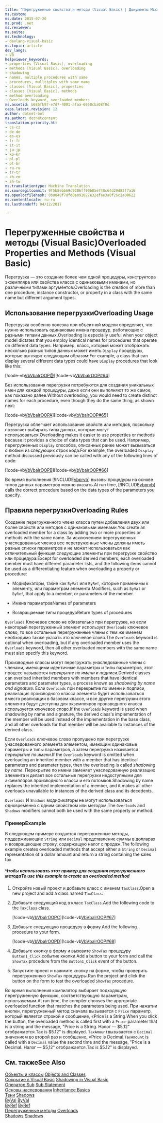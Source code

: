 ```yaml
---
title: "Перегруженные свойства и методы (Visual Basic) | Документы Microsoft"
ms.custom: 
ms.date: 2015-07-20
ms.prod: .net
ms.reviewer: 
ms.suite: 
ms.technology:
- devlang-visual-basic
ms.topic: article
dev_langs:
- VB
helpviewer_keywords:
- properties [Visual Basic], overloading
- methods [Visual Basic], overloading
- shadowing
- names, multiple procedures with same
- procedures, mulltiples with same name
- classes [Visual Basic], properties
- classes [Visual Basic], methods
- method overloading
- Overloads keyword, overloaded members
ms.assetid: b686fb97-e7d7-4001-afaa-6650cba08f0d
caps.latest.revision: 12
author: dotnet-bot
ms.author: dotnetcontent
translation.priority.ht:
- cs-cz
- de-de
- es-es
- fr-fr
- it-it
- ja-jp
- ko-kr
- pl-pl
- pt-br
- ru-ru
- tr-tr
- zh-cn
- zh-tw
ms.translationtype: Machine Translation
ms.sourcegitcommit: 9f5b8ebb69c9206ff90b05e748c64d29d82f7a16
ms.openlocfilehash: 0b0040f78fd8e091027e32efae3a0f26c2a08622
ms.contentlocale: ru-ru
ms.lasthandoff: 04/12/2017

---
```

# <a name="overloaded-properties-and-methods-visual-basic"></a><span data-ttu-id="72921-102">Перегруженные свойства и методы (Visual Basic)</span><span class="sxs-lookup"><span data-stu-id="72921-102">Overloaded Properties and Methods (Visual Basic)</span></span>
<span data-ttu-id="72921-103">Перегрузка — это создание более чем одной процедуры, конструктора экземпляра или свойства класса с одинаковыми именами, но различными типами аргументов.</span><span class="sxs-lookup"><span data-stu-id="72921-103">Overloading is the creation of more than one procedure, instance constructor, or property in a class with the same name but different argument types.</span></span>  
  
## <a name="overloading-usage"></a><span data-ttu-id="72921-104">Использование перегрузки</span><span class="sxs-lookup"><span data-stu-id="72921-104">Overloading Usage</span></span>  
 <span data-ttu-id="72921-105">Перегрузка особенно полезна при объектной модели определяет, что нужно использовать одинаковые имена процедур, работающих с разными типами данных.</span><span class="sxs-lookup"><span data-stu-id="72921-105">Overloading is especially useful when your object model dictates that you employ identical names for procedures that operate on different data types.</span></span> <span data-ttu-id="72921-106">Например, класс, который может отображать несколько разных типов данных может иметь `Display` процедуры, которые выглядят следующим образом:</span><span class="sxs-lookup"><span data-stu-id="72921-106">For example, a class that can display several different data types could have `Display` procedures that look like this:</span></span>  
  
 <span data-ttu-id="72921-107">[!code-vb[VbVbalrOOP&#64;](../../../../visual-basic/misc/codesnippet/VisualBasic/overloaded-properties-and-methods_1.vb)]</span><span class="sxs-lookup"><span data-stu-id="72921-107">[!code-vb[VbVbalrOOP#64](../../../../visual-basic/misc/codesnippet/VisualBasic/overloaded-properties-and-methods_1.vb)]</span></span>  
  
 <span data-ttu-id="72921-108">Без использования перегрузки потребуются для создания уникальных имен для каждой процедуры, даже если они выполняют то же самое, как показано далее.</span><span class="sxs-lookup"><span data-stu-id="72921-108">Without overloading, you would need to create distinct names for each procedure, even though they do the same thing, as shown next:</span></span>  
  
 <span data-ttu-id="72921-109">[!code-vb[VbVbalrOOP&#65;](../../../../visual-basic/misc/codesnippet/VisualBasic/overloaded-properties-and-methods_2.vb)]</span><span class="sxs-lookup"><span data-stu-id="72921-109">[!code-vb[VbVbalrOOP#65](../../../../visual-basic/misc/codesnippet/VisualBasic/overloaded-properties-and-methods_2.vb)]</span></span>  
  
 <span data-ttu-id="72921-110">Перегрузка облегчает использование свойств или методов, поскольку позволяет выбирать типы данных, которые могут использоваться.</span><span class="sxs-lookup"><span data-stu-id="72921-110">Overloading makes it easier to use properties or methods because it provides a choice of data types that can be used.</span></span> <span data-ttu-id="72921-111">Например, перегруженных `Display` способов, описанных ранее может вызываться с любым из следующих строк кода:</span><span class="sxs-lookup"><span data-stu-id="72921-111">For example, the overloaded `Display` method discussed previously can be called with any of the following lines of code:</span></span>  
  
 <span data-ttu-id="72921-112">[!code-vb[VbVbalrOOP&#66;](../../../../visual-basic/misc/codesnippet/VisualBasic/overloaded-properties-and-methods_3.vb)]</span><span class="sxs-lookup"><span data-stu-id="72921-112">[!code-vb[VbVbalrOOP#66](../../../../visual-basic/misc/codesnippet/VisualBasic/overloaded-properties-and-methods_3.vb)]</span></span>  
  
 <span data-ttu-id="72921-113">Во время выполнения [!INCLUDE[vbprvb](../../../../csharp/programming-guide/concepts/linq/includes/vbprvb_md.md)] вызовы процедуры на основе типов данных параметров можно указать.</span><span class="sxs-lookup"><span data-stu-id="72921-113">At run time, [!INCLUDE[vbprvb](../../../../csharp/programming-guide/concepts/linq/includes/vbprvb_md.md)] calls the correct procedure based on the data types of the parameters you specify.</span></span>  
  
## <a name="overloading-rules"></a><span data-ttu-id="72921-114">Правила перегрузки</span><span class="sxs-lookup"><span data-stu-id="72921-114">Overloading Rules</span></span>  
 <span data-ttu-id="72921-115">Создание перегруженного члена класса путем добавления двух или более свойств или методов с одинаковыми именами.</span><span class="sxs-lookup"><span data-stu-id="72921-115">You create an overloaded member for a class by adding two or more properties or methods with the same name.</span></span> <span data-ttu-id="72921-116">За исключением перегруженных унаследованных членов все перегруженные члены должны иметь разные списки параметров и не может использоваться как отличительный функция следующие элементы при перегрузке свойство или процедура:</span><span class="sxs-lookup"><span data-stu-id="72921-116">Except for overloaded derived members, each overloaded member must have different parameter lists, and the following items cannot be used as a differentiating feature when overloading a property or procedure:</span></span>  
  
-   <span data-ttu-id="72921-117">Модификаторы, такие как `ByVal` или `ByRef`, которые применимы к элементу, или параметрам элемента.</span><span class="sxs-lookup"><span data-stu-id="72921-117">Modifiers, such as `ByVal` or `ByRef`, that apply to a member, or parameters of the member.</span></span>  
  
-   <span data-ttu-id="72921-118">Имена параметров</span><span class="sxs-lookup"><span data-stu-id="72921-118">Names of parameters</span></span>  
  
-   <span data-ttu-id="72921-119">Возвращаемые типы процедур</span><span class="sxs-lookup"><span data-stu-id="72921-119">Return types of procedures</span></span>  
  
 <span data-ttu-id="72921-120">`Overloads` Ключевое слово не обязательно при перегрузке, но если некоторый перегруженный элемент использует `Overloads` ключевое слово, то все остальные перегруженные члены с тем же именем необходимо также указать это ключевое слово.</span><span class="sxs-lookup"><span data-stu-id="72921-120">The `Overloads` keyword is optional when overloading, but if any overloaded member uses the `Overloads` keyword, then all other overloaded members with the same name must also specify this keyword.</span></span>  
  
 <span data-ttu-id="72921-121">Производные классы могут перегружать унаследованные члены с членами, имеющими идентичные параметры и типы параметров, этот процесс называется *перекрытие по имени и подписи*.</span><span class="sxs-lookup"><span data-stu-id="72921-121">Derived classes can overload inherited members with members that have identical parameters and parameter types, a process known as *shadowing by name and signature*.</span></span> <span data-ttu-id="72921-122">Если `Overloads` при перекрытие по имени и подписи, реализация производного класса элемента будет использоваться вместо реализации в базовом классе, и все другие перегрузки этого элемента будут доступны для экземпляров производного класса используется ключевое слово.</span><span class="sxs-lookup"><span data-stu-id="72921-122">If the `Overloads` keyword is used when shadowing by name and signature, the derived class's implementation of the member will be used instead of the implementation in the base class, and all other overloads for that member will be available to instances of the derived class.</span></span>  
  
 <span data-ttu-id="72921-123">Если `Overloads` ключевое слово пропущено при перегрузке унаследованного элемента элементом, имеющим одинаковые параметры и типы параметров, а затем перегрузка называется *перекрытие по имени*.</span><span class="sxs-lookup"><span data-stu-id="72921-123">If the `Overloads` keyword is omitted when overloading an inherited member with a member that has identical parameters and parameter types, then the overloading is called *shadowing by name*.</span></span> <span data-ttu-id="72921-124">Перекрытие по имени заменяет унаследованную реализацию элемента и делает все остальные перегрузки недоступными для экземпляров производного класса и его потомков.</span><span class="sxs-lookup"><span data-stu-id="72921-124">Shadowing by name replaces the inherited implementation of a member, and it makes all other overloads unavailable to instances of the derived class and its decedents.</span></span>  
  
 <span data-ttu-id="72921-125">`Overloads` И `Shadows` модификаторы не могут использоваться одновременно с одним свойством или методом.</span><span class="sxs-lookup"><span data-stu-id="72921-125">The `Overloads` and `Shadows` modifiers cannot both be used with the same property or method.</span></span>  
  
### <a name="example"></a><span data-ttu-id="72921-126">Пример</span><span class="sxs-lookup"><span data-stu-id="72921-126">Example</span></span>  
 <span data-ttu-id="72921-127">В следующем примере создается перегруженные методы, поддерживающие `String` или `Decimal` представление суммы в долларах и возвращающие строку, содержащую налог с продаж.</span><span class="sxs-lookup"><span data-stu-id="72921-127">The following example creates overloaded methods that accept either a `String` or `Decimal` representation of a dollar amount and return a string containing the sales tax.</span></span>  
  
##### <a name="to-use-this-example-to-create-an-overloaded-method"></a><span data-ttu-id="72921-128">Чтобы использовать этот пример для создания перегруженного метода</span><span class="sxs-lookup"><span data-stu-id="72921-128">To use this example to create an overloaded method</span></span>  
  
1.  <span data-ttu-id="72921-129">Откройте новый проект и добавьте класс с именем `TaxClass`.</span><span class="sxs-lookup"><span data-stu-id="72921-129">Open a new project and add a class named `TaxClass`.</span></span>  
  
2.  <span data-ttu-id="72921-130">Добавьте следующий код в класс `TaxClass`.</span><span class="sxs-lookup"><span data-stu-id="72921-130">Add the following code to the `TaxClass` class.</span></span>  
  
     <span data-ttu-id="72921-131">[!code-vb[VbVbalrOOP&#67;](../../../../visual-basic/misc/codesnippet/VisualBasic/overloaded-properties-and-methods_4.vb)]</span><span class="sxs-lookup"><span data-stu-id="72921-131">[!code-vb[VbVbalrOOP#67](../../../../visual-basic/misc/codesnippet/VisualBasic/overloaded-properties-and-methods_4.vb)]</span></span>  
  
3.  <span data-ttu-id="72921-132">Добавьте следующую процедуру в форму.</span><span class="sxs-lookup"><span data-stu-id="72921-132">Add the following procedure to your form.</span></span>  
  
     <span data-ttu-id="72921-133">[!code-vb[VbVbalrOOP&#68;](../../../../visual-basic/misc/codesnippet/VisualBasic/overloaded-properties-and-methods_5.vb)]</span><span class="sxs-lookup"><span data-stu-id="72921-133">[!code-vb[VbVbalrOOP#68](../../../../visual-basic/misc/codesnippet/VisualBasic/overloaded-properties-and-methods_5.vb)]</span></span>  
  
4.  <span data-ttu-id="72921-134">Добавьте кнопку в форму и вызовите `ShowTax` процедуру `Button1_Click` событие кнопки.</span><span class="sxs-lookup"><span data-stu-id="72921-134">Add a button to your form and call the `ShowTax` procedure from the `Button1_Click` event of the button.</span></span>  
  
5.  <span data-ttu-id="72921-135">Запустите проект и нажмите кнопку на форме, чтобы проверить перегруженную `ShowTax` процедуры.</span><span class="sxs-lookup"><span data-stu-id="72921-135">Run the project and click the button on the form to test the overloaded `ShowTax` procedure.</span></span>  
  
 <span data-ttu-id="72921-136">Во время выполнения компилятор выбирает подходящую перегруженную функцию, соответствующую параметрам, используемым.</span><span class="sxs-lookup"><span data-stu-id="72921-136">At run time, the compiler chooses the appropriate overloaded function that matches the parameters being used.</span></span> <span data-ttu-id="72921-137">При нажатии кнопки, перегруженный метод сначала вызывается с `Price` параметр, который является строкой и сообщение, «Price is a String.</span><span class="sxs-lookup"><span data-stu-id="72921-137">When you click the button, the overloaded method is called first with a `Price` parameter that is a string and the message, "Price is a String.</span></span> <span data-ttu-id="72921-138">Налог — $5,12" отображается.</span><span class="sxs-lookup"><span data-stu-id="72921-138">Tax is $5.12" is displayed.</span></span> <span data-ttu-id="72921-139">`TaxAmount`вызывается с `Decimal` значением во второй раз и сообщение, «Price is Decimal.</span><span class="sxs-lookup"><span data-stu-id="72921-139">`TaxAmount` is called with a `Decimal` value the second time and the message, "Price is a Decimal.</span></span> <span data-ttu-id="72921-140">Налог — $5,12" отображается.</span><span class="sxs-lookup"><span data-stu-id="72921-140">Tax is $5.12" is displayed.</span></span>  
  
## <a name="see-also"></a><span data-ttu-id="72921-141">См. также</span><span class="sxs-lookup"><span data-stu-id="72921-141">See Also</span></span>  
 <span data-ttu-id="72921-142">[Объекты и классы](../../../../visual-basic/programming-guide/language-features/objects-and-classes/index.md) </span><span class="sxs-lookup"><span data-stu-id="72921-142">[Objects and Classes](../../../../visual-basic/programming-guide/language-features/objects-and-classes/index.md) </span></span>  
<span data-ttu-id="72921-143"> [Сокрытие в Visual Basic](../../../../visual-basic/programming-guide/language-features/declared-elements/shadowing.md) </span><span class="sxs-lookup"><span data-stu-id="72921-143"> [Shadowing in Visual Basic](../../../../visual-basic/programming-guide/language-features/declared-elements/shadowing.md) </span></span>  
<span data-ttu-id="72921-144"> [Оператор Sub](../../../../visual-basic/language-reference/statements/sub-statement.md) </span><span class="sxs-lookup"><span data-stu-id="72921-144"> [Sub Statement](../../../../visual-basic/language-reference/statements/sub-statement.md) </span></span>  
<span data-ttu-id="72921-145"> [Основы наследования](../../../../visual-basic/programming-guide/language-features/objects-and-classes/inheritance-basics.md) </span><span class="sxs-lookup"><span data-stu-id="72921-145"> [Inheritance Basics](../../../../visual-basic/programming-guide/language-features/objects-and-classes/inheritance-basics.md) </span></span>  
<span data-ttu-id="72921-146"> [Тени](../../../../visual-basic/language-reference/modifiers/shadows.md) </span><span class="sxs-lookup"><span data-stu-id="72921-146"> [Shadows](../../../../visual-basic/language-reference/modifiers/shadows.md) </span></span>  
<span data-ttu-id="72921-147"> [ByVal](../../../../visual-basic/language-reference/modifiers/byval.md) </span><span class="sxs-lookup"><span data-stu-id="72921-147"> [ByVal](../../../../visual-basic/language-reference/modifiers/byval.md) </span></span>  
<span data-ttu-id="72921-148"> [ByRef](../../../../visual-basic/language-reference/modifiers/byref.md) </span><span class="sxs-lookup"><span data-stu-id="72921-148"> [ByRef](../../../../visual-basic/language-reference/modifiers/byref.md) </span></span>  
<span data-ttu-id="72921-149"> [Перегруженные методы](../../../../visual-basic/language-reference/modifiers/overloads.md) </span><span class="sxs-lookup"><span data-stu-id="72921-149"> [Overloads](../../../../visual-basic/language-reference/modifiers/overloads.md) </span></span>  
<span data-ttu-id="72921-150"> [Shadows](../../../../visual-basic/language-reference/modifiers/shadows.md)</span><span class="sxs-lookup"><span data-stu-id="72921-150"> [Shadows](../../../../visual-basic/language-reference/modifiers/shadows.md)</span></span>
